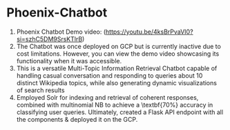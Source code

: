 # Phoenix-Chatbot
1. Phoenix Chatbot Demo video: (https://youtu.be/4ksBrPvaVI0?si=szhC5DM9SrsKTlrB)
2. The Chatbot was once deployed on GCP but is currently inactive due to cost limitations. However, you can view the demo video showcasing its functionality when it was accessible.
3. This is a versatile Multi-Topic Information Retrieval Chatbot capable of handling casual conversation and responding to queries about 10 distinct Wikipedia topics, while also generating dynamic visualizations of search results
4. Employed Solr for indexing and retrieval of coherent responses, combined with multinomial NB to achieve a \textbf{70\%} accuracy in classifying user queries. Ultimately, created a Flask API endpoint with all the components & deployed it on the GCP.

